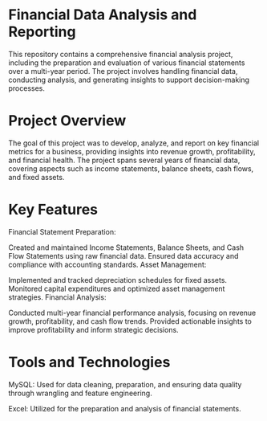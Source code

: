 # Financial Data Analysis and Reporting
This repository contains a comprehensive financial analysis project, including the preparation and evaluation of various financial statements over a multi-year period. The project involves handling financial data, conducting analysis, and generating insights to support decision-making processes.

# Project Overview
The goal of this project was to develop, analyze, and report on key financial metrics for a business, providing insights into revenue growth, profitability, and financial health. The project spans several years of financial data, covering aspects such as income statements, balance sheets, cash flows, and fixed assets.

# Key Features
Financial Statement Preparation:

Created and maintained Income Statements, Balance Sheets, and Cash Flow Statements using raw financial data.
Ensured data accuracy and compliance with accounting standards.
Asset Management:

Implemented and tracked depreciation schedules for fixed assets.
Monitored capital expenditures and optimized asset management strategies.
Financial Analysis:

Conducted multi-year financial performance analysis, focusing on revenue growth, profitability, and cash flow trends.
Provided actionable insights to improve profitability and inform strategic decisions.

# Tools and Technologies
MySQL: Used for data cleaning, preparation, and ensuring data quality through wrangling and feature engineering.

Excel: Utilized for the preparation and analysis of financial statements.
